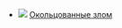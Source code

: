 * ![](/books/thriller/Мария%20Васильевна%20Семенова/Окольцованные%20злом.jpg) [Окольцованные злом](/books/thriller/Мария%20Васильевна%20Семенова/Окольцованные%20злом)
